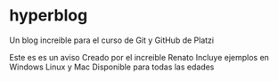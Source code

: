# hyperblog
Un blog increible para el curso de Git y GitHub de Platzi



Este es es un aviso
Creado por el increible Renato
Incluye ejemplos en Windows Linux y Mac
Disponible para todas las edades

